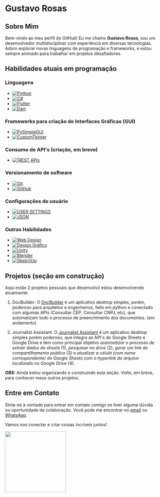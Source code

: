 # Gustavo Rosas

## Sobre Mim
Bem-vindo ao meu perfil do GitHub! Eu me chamo **Gustavo Rosas**, sou um desenvolvedor multidisciplinar com experiência em diversas tecnologias. Adoro explorar novas linguagens de programação e frameworks, e estou sempre animado para trabalhar em projetos desafiadores.

## Habilidades atuais em programação

### Linguagens
- [![Python](https://img.shields.io/badge/python-black?style=for-the-badge&logo=python)](https://github.com/PythonDevBR)
- [![C#](https://img.shields.io/badge/c%23-black?style=for-the-badge&logo=csharp)](https://github.com/PythonDevBR)
- [![Flutter](https://img.shields.io/badge/flutter-black?style=for-the-badge&logo=flutter)](https://github.com/PythonDevBR)
- [![Dart](https://img.shields.io/badge/dart-black?style=for-the-badge&logo=dart)](https://github.com/PythonDevBR)


### Frameworks para criação de Interfaces Gráficas (GUI)
- [![PySimpleGUI](https://img.shields.io/badge/pysimplegui-black?style=for-the-badge&logo=python)](https://github.com/PythonDevBR)
- [![CustomTkinter](https://img.shields.io/badge/customtkinter-black?style=for-the-badge&logo=python)](https://github.com/PythonDevBR)

### Consumo de API's (criação, em breve)
- [![|REST APIs](https://img.shields.io/badge/rest_apis-black?style=for-the-badge&logo=api)](https://github.com/PythonDevBR)

### Versionamento de software
- [![Git](https://img.shields.io/badge/git-black?style=for-the-badge&logo=git)](https://github.com/PythonDevBR)
- [![GitHub](https://img.shields.io/badge/github-black?style=for-the-badge&logo=github)](https://github.com/PythonDevBR)

### Configurações do usuário
- [![USER SETTINGS](https://img.shields.io/badge/user_settings-black?style=for-the-badge&logo=python)](https://github.com/PythonDevBR)
- [![JSON](https://img.shields.io/badge/JSON-black?style=for-the-badge&logo=json)](https://github.com/PythonDevBR)



### Outras Habilidades
- [![Web Design](https://img.shields.io/badge/web_design-black?style=for-the-badge&logo=web)](https://github.com/PythonDevBR)
- [![Design Gráfico](https://img.shields.io/badge/design_gr%C3%A1fico-black?style=for-the-badge&logo=adobe)](https://github.com/PythonDevBR)
- [![Unity](https://img.shields.io/badge/Unity-black?style=for-the-badge&logo=unity)](https://github.com/PythonDevBR)
- [![Blender](https://img.shields.io/badge/Blender-black?style=for-the-badge&logo=blender)](https://github.com/PythonDevBR)
- [![SketchUp](https://img.shields.io/badge/SketchUp-black?style=for-the-badge&logo=sketchup)](https://github.com/PythonDevBR)




## Projetos (seção em construção)
Aqui estão 2 projetos pessoais que desenvolvi/ estou desenvolvendo atualmente:

1. DocBuilder: 
   O [DocBuilder](https://github.com/PythonDevBR/DocBuilder#docbuilder---app-de-preenchimento-autom%C3%A1tico-de-documentos) é um aplicativo desktop simples, porém, poderoso para arquitetos e engenheiros, feito em python e conectado com algumas APIs (Consultar CEP, Consultar CNPJ, etc), que automatizam todo o processo de preenchimento dos documentos. (em andamento)

2. Journalist Assistant: O [Journalist Assistant](https://github.com/PythonDevBR/DocBuilder#docbuilder---app-de-preenchimento-autom%C3%A1tico-de-documentos) é um aplicativo desktop simples porém poderoso, que integra as API's do Google Sheets e Google Drive e tem como principal objetivo _automatizar o processo de extrair dados do sheets_ (1), _pesquisar no drive_ (2), _gerar um link de compartilhamento publico_ (3) e _atualizar a célula (com nome correspondente) do Google Sheets com o hyperlink do arquivo localizado no Google Drive_ (4).

***OBS:*** Ainda estou organizando e construindo esta seção. Volte, em breve, para conhecer meus outros projetos.

## Entre em Contato
Sinta-se à vontade para entrar em contato comigo se tiver alguma dúvida ou oportunidade de colaboração. Você pode me encontrar no [email](mailto:python.dev.br@gmail.com) ou [WhatsApp](https://api.whatsapp.com/send?phone=11966593807).

Vamos nos conectar e criar coisas incríveis juntos!

<img src="https://media1.giphy.com/media/v1.Y2lkPTc5MGI3NjExNDEwMjhhN2JhZDM2YThhOGNjYzdjMThkZGY1ZGQyZjhlYjRmNWM0ZCZlcD12MV9pbnRlcm5hbF9naWZzX2dpZklkJmN0PXM/lnaoFgGrDHnivdu5Bc/giphy.gif" width="200px"></h1>

